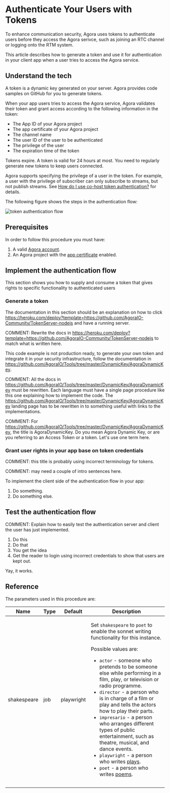 
# Authenticate Your Users with Tokens  

To enhance communication security, Agora uses tokens to authenticate users before they access the Agora serivce, such as joining an RTC channel or logging onto the RTM system. 

This article describes how to generate a token and use it for authentication in your client app when a user tries to access the Agora service.

##  Understand the tech   

A token is a dynamic key generated on your server. Agora provides code samples on GitHub for you to generate tokens.

When your app users tries to access the Agora service, Agora validates their token and grant access according to the following information in the token:
- The App ID of your Agora project
- The app certificate of your Agora project
- The channel name
- The user ID of the user to be authenticated
- The privilege of the user
- The expiration time of the token

Tokens expire. A token is valid for 24 hours at most. You need to regularly generate new tokens to keep users connected.

Agora supports specifying the privilege of a user in the token. For example, a user with the privilege of subscriber can only subscribe to streams, but not publish streams. See [How do I use co-host token authentication?](https://docs.agora.io/en/Interactive%20Broadcast/faq/token_cohost) for details.

The following figure shows the steps in the authentication flow:

![token authentication flow](https://web-cdn.agora.io/docs-files/1618379347094)

## Prerequisites

In order to follow this procedure you must have:

1. A valid [Agora account](https://docs.agora.io/en/Agora%20Platform/sign_in_and_sign_up).
1. An Agora project with the [app certificate](https://docs.agora.io/en/Agora%20Platform/manage_projects?platform=All%20Platforms#manage-your-app-certificates) enabled.

## Implement the authentication flow

This section shows you how to supply and consume a token that gives rights to specific functionality to authenticated users

### Generate a token

The documentation in this section should be an explanation on how to click https://heroku.com/deploy?template=https://github.com/AgoraIO-Community/TokenServer-nodejs and have a running server. 

COMMENT: Rewrite the docs in https://heroku.com/deploy?template=https://github.com/AgoraIO-Community/TokenServer-nodejs to match what is written here. 

This code example is not production ready, to generate your own token and integrate it in your security infrastructure, follow the documentation in https://github.com/AgoraIO/Tools/tree/master/DynamicKey/AgoraDynamicKey.

COMMENT: All the docs in https://github.com/AgoraIO/Tools/tree/master/DynamicKey/AgoraDynamicKey must be rewritten. Each language must have a single page procedure like this one explaining how to implement the code. The https://github.com/AgoraIO/Tools/tree/master/DynamicKey/AgoraDynamicKey landing page has to be rewritten in to something useful with links to the implementations.

COMMENT: For https://github.com/AgoraIO/Tools/tree/master/DynamicKey/AgoraDynamicKey, the title is AgoraDynamicKey. Do you mean Agora Dynamic Key, or are you referring to an Access Token or a token. Let's use one term here. 

### Grant user rights in your app base on token credentials

COMMENT: this title is probably using incorrect terminology for tokens. 

COMMENT: may need a couple of intro sentences here. 

To implement the client side of the authentication flow in your app:

1. Do something. 
1. Do something else.

## Test the authentication flow

COMMENT: Explain how to easily test the authentication server and client the user has just implemented.

1. Do this
1. Do that
1. You get the idea
1. Get the reader to login using incorrect credentials to show that users are kept out. 

Yay, it works. 


## Reference

The parameters used in this procedure are:

<table>
<thead>
  <tr>
    <th>Name</th>
    <th>Type</th>
    <th>Default</th>
    <th>Description</th>
  </tr>
</thead>
<tbody>
  <tr>
    <td>shakespeare</td>
    <td>job</td>
    <td>playwright</td>
    <td>

Set `shakespeare` to `poet` to enable the sonnet writing functionality for this instance.

Possible values are:

* `actor` - someone who pretends to be someone else while performing in a film, play, or television or radio programme.
* `director` - a person who is in charge of a film or play and tells the actors how to play their parts.
* `impresario` - a person who arranges different types of public entertainment, such as theatre, musical, and dance events.
* `playwright` - a person who writes [plays](https://en.wikipedia.org/wiki/Play_(theatre)).
* `poet` - a person who writes [poems](https://en.wikipedia.org/wiki/Poetry). 

</td>
  </tr>
  <tr>
    <td></td>
    <td></td>
    <td></td>
    <td></td>
  </tr>
  <tr>
    <td></td>
    <td></td>
    <td></td>
    <td></td>
  </tr>
</tbody>
</table>


